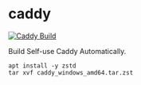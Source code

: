 # caddy 

[![Caddy Build](https://github.com/lifansama/caddy/actions/workflows/caddy.yml/badge.svg?branch=master)](https://github.com/lifansama/caddy/actions/workflows/caddy.yml)

Build Self-use Caddy Automatically.


```
apt install -y zstd
tar xvf caddy_windows_amd64.tar.zst
```
